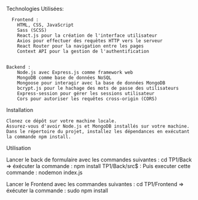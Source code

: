 Technologies Utilisées:

      Frontend :
        HTML, CSS, JavaScript
        Sass (SCSS)
        React.js pour la création de l'interface utilisateur
        Axios pour effectuer des requêtes HTTP vers le serveur
        React Router pour la navigation entre les pages
        Context API pour la gestion de l'authentification
        

    Backend :
        Node.js avec Express.js comme framework web
        MongoDB comme base de données NoSQL
        Mongoose pour interagir avec la base de données MongoDB
        bcrypt.js pour le hachage des mots de passe des utilisateurs
        Express-session pour gérer les sessions utilisateur
        Cors pour autoriser les requêtes cross-origin (CORS)

Installation
     
    Clonez ce dépôt sur votre machine locale.
    Assurez-vous d'avoir Node.js et MongoDB installés sur votre machine.
    Dans le répertoire du projet, installez les dépendances en exécutant la commande npm install.
    


Utilisation

  Lancer le back de formulaire avec les commandes suivantes : 
  cd TP1/Back => éxécuter la commande : npm install 
  TP1/Back/src$ : Puis executer cette commande :  nodemon index.js

  Lancer le Frontend avec les commandes suivantes : 
  cd TP1/Frontend => éxécuter la commande : sudo npm install 
   

  

    
